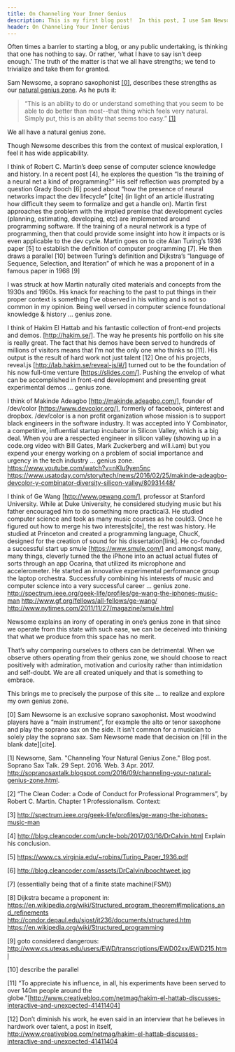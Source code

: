 ```yaml
---
title: On Channeling Your Inner Genius
description: This is my first blog post!  In this post, I use Sam Newsome's concept of one's "Inner Genius" to facilitate motivation for this blog and give praise for various "inner geniuses" I have observed.  Hopefully this will encourage others and myself in the process.
header: On Channeling Your Inner Genius
---
```


Often times a barrier to starting a blog, or any public undertaking, is thinking that one has nothing to say.  Or rather, ‘what I have to say isn’t deep enough.’  The truth of the matter is that we all have strengths; we tend to trivialize and take them for granted.

Sam Newsome, a soprano saxophonist [[0]](#0-note), describes these strengths as our [natural genius zone][1-link].  As he puts it:

> “This is an ability to do or understand something that you seem to be able to do better than most--that thing which feels very natural. Simply put, this is an ability that seems too easy.” [[1]](#1-citation)

We all have a natural genius zone.

Though Newsome describes this from the context of musical exploration, I feel it has wide applicability.  

I think of Robert C. Martin’s deep sense of computer science knowledge and history.  In a recent post [4], he explores the question “Is the training of a neural net a kind of programming?”  His self reflection was prompted by a question Grady Booch [6] posed about “how the presence of neural networks impact the dev lifecycle” [cite] (in light of an article illustrating how difficult they seem to formalize and get a handle on).  Martin first approaches the problem with the implied premise that development cycles (planning, estimating, developing, etc) are implemented around programming software.  If the training of a neural network is a type of programming, then that could provide some insight into how it impacts or is even applicable to the dev cycle.  Martin goes on to cite Alan Turing’s 1936 paper [5] to establish the definition of computer programming [7].  He then draws a parallel [10] between Turing’s definition and Dijkstra’s “language of Sequence, Selection, and Iteration” of which he was a proponent of in a famous paper in 1968 [9]

I was struck at how Martin naturally cited materials and concepts from the 1930s and 1960s.  His knack for reaching to the past to put things in their proper context is something I’ve observed in his writing and is not so common in my opinion.  Being well versed in computer science foundational knowledge & history … genius zone.

I think of Hakim El Hattab and his fantastic collection of front-end projects and demos.  [http://hakim.se/].  The way he presents his portfolio on his site is really great.  The fact that his demos have been served to hundreds of millions of visitors means that I’m not the only one who thinks so [11].  His output is the result of hard work not just talent [12] One of his projects, reveal.js [http://lab.hakim.se/reveal-js/#/] turned out to be the foundation of his now full-time venture [https://slides.com/].  Pushing the envelop of what can be accomplished in front-end development and presenting great experimental demos … genius zone.

I think of Makinde Adeagbo​ [http://makinde.adeagbo.com/], founder of /dev/color [https://www.devcolor.org/], formerly of facebook, pinterest and dropbox.  /dev/color is a non profit organization whose mission is to support black engineers in the software industry.  It was accepted into Y Combinator, a competitive, influential startup incubator in Silicon Valley, which is a big deal.  When you are a respected engineer in silicon valley (showing up in a code.org video with Bill Gates, Mark Zuckerberg and will.i.am) but you expend your energy working on a problem of social importance and urgency in the tech industry … genius zone.
https://www.youtube.com/watch?v=nKIu9yen5nc
https://www.usatoday.com/story/tech/news/2016/02/25/makinde-adeagbo-devcolor-y-combinator-diversity-silicon-valley/80931448/

I think of Ge Wang [http://www.gewang.com/], professor at Stanford University.  While at Duke University, he considered studying music but his father encouraged him to do something more practical3.  He studied computer science and took as many music courses as he could3.  Once he figured out how to merge his two interests[cite], the rest was history. He studied at Princeton and created a programming language, ChucK, designed for the creation of sound for his dissertation[link].  He co-founded a successful start up smule [https://www.smule.com/] and amongst many, many things, cleverly turned the the iPhone into an actual actual flutes of sorts through an app Ocarina, that utilized its microphone and accelerometer.  He started an innovative experimental performance group the laptop orchestra.  Successfully combining his interests of music and computer science into a very successful career … genius zone.
http://spectrum.ieee.org/geek-life/profiles/ge-wang-the-iphones-music-man
http://www.gf.org/fellows/all-fellows/ge-wang/
http://www.nytimes.com/2011/11/27/magazine/smule.html

Newsome explains an irony of operating in one’s genius zone in that since we operate from this state with such ease, we can be deceived into thinking that what we produce from this space has no merit.  

That’s why comparing ourselves to others can be detrimental.  When we observe others operating from their genius zone, we should choose to react positively with admiration,  motivation and curiosity rather than intimidation and self-doubt.  We are all created uniquely and that is something to embrace.

This brings me to precisely the purpose of this site … to realize and explore my own genius zone.

[<a name="0-note">0</a>] Sam Newsome is an exclusive soprano saxophonist.  Most woodwind players have a “main instrument”, for example the alto or tenor saxophone and play the soprano sax on the side.  It isn’t common for a musician to solely play the soprano sax.  Sam Newsome made that decision on [fill in the blank date][cite].

[1-link]: http://sopranosaxtalk.blogspot.com/2016/09/channeling-your-natural-genius-zone.html
[<a name="1-citation">1</a>] Newsome, Sam. "Channeling Your Natural Genius Zone." Blog post. Soprano Sax Talk. 29 Sept. 2016. Web. 3 Apr. 2017. <http://sopranosaxtalk.blogspot.com/2016/09/channeling-your-natural-genius-zone.html>. 

[2] “The Clean Coder: a Code of Conduct for Professional Programmers”, by Robert C. Martin. Chapter 1 Professionalism.
Context: 

[3] http://spectrum.ieee.org/geek-life/profiles/ge-wang-the-iphones-music-man

[4] http://blog.cleancoder.com/uncle-bob/2017/03/16/DrCalvin.html
Explain his conclusion.

[5] https://www.cs.virginia.edu/~robins/Turing_Paper_1936.pdf

[6] http://blog.cleancoder.com/assets/DrCalvin/boochtweet.jpg <Replace with real tweet>

[7]  (essentially being that of a finite state machine(FSM))

[8] Dijkstra became a proponent in: https://en.wikipedia.org/wiki/Structured_program_theorem#Implications_and_refinements
http://condor.depaul.edu/sjost/it236/documents/structured.htm
https://en.wikipedia.org/wiki/Structured_programming

[9] goto considered dangerous: http://www.cs.utexas.edu/users/EWD/transcriptions/EWD02xx/EWD215.html

[10] describe the parallel

[11] “To appreciate his influence, in all, his experiments have been served to over 140m people around the globe.”[http://www.creativebloq.com/netmag/hakim-el-hattab-discusses-interactive-and-unexpected-41411404]

[12] Don’t diminish his work, he even said in an interview that he believes in hardwork over talent, a post in itself, http://www.creativebloq.com/netmag/hakim-el-hattab-discusses-interactive-and-unexpected-41411404
